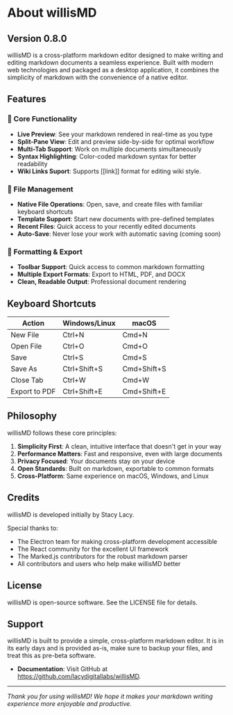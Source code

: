 # About willisMD

## Version 0.8.0

willisMD is a cross-platform markdown editor designed to make writing and editing markdown documents a seamless experience. Built with modern web technologies and packaged as a desktop application, it combines the simplicity of markdown with the convenience of a native editor.

## Features

### 🎯 Core Functionality
- **Live Preview**: See your markdown rendered in real-time as you type
- **Split-Pane View**: Edit and preview side-by-side for optimal workflow
- **Multi-Tab Support**: Work on multiple documents simultaneously
- **Syntax Highlighting**: Color-coded markdown syntax for better readability
- **Wiki Links Suport**: Supports [[link]] format for editing wiki style.

### 📁 File Management
- **Native File Operations**: Open, save, and create files with familiar keyboard shortcuts
- **Template Support**: Start new documents with pre-defined templates
- **Recent Files**: Quick access to your recently edited documents
- **Auto-Save**: Never lose your work with automatic saving (coming soon)

### 🎨 Formatting & Export
- **Toolbar Support**: Quick access to common markdown formatting
- **Multiple Export Formats**: Export to HTML, PDF, and DOCX
- **Clean, Readable Output**: Professional document rendering

## Keyboard Shortcuts

| Action | Windows/Linux | macOS |
|--------|--------------|-------|
| New File | Ctrl+N | Cmd+N |
| Open File | Ctrl+O | Cmd+O |
| Save | Ctrl+S | Cmd+S |
| Save As | Ctrl+Shift+S | Cmd+Shift+S |
| Close Tab | Ctrl+W | Cmd+W |
| Export to PDF | Ctrl+Shift+E | Cmd+Shift+E |

## Philosophy

willisMD follows these core principles:

1. **Simplicity First**: A clean, intuitive interface that doesn't get in your way
2. **Performance Matters**: Fast and responsive, even with large documents
3. **Privacy Focused**: Your documents stay on your device
4. **Open Standards**: Built on markdown, exportable to common formats
5. **Cross-Platform**: Same experience on macOS, Windows, and Linux

## Credits

willisMD is developed initially by Stacy Lacy.

Special thanks to:
- The Electron team for making cross-platform development accessible
- The React community for the excellent UI framework
- The Marked.js contributors for the robust markdown parser
- All contributors and users who help make willisMD better

## License

willisMD is open-source software. See the LICENSE file for details.

## Support
willisMD is built to provide a simple, cross-platform markdown editor.  It is in its early days and is provided as-is, make sure to backup your files, and treat this as pre-beta software.

- **Documentation**: Visit GitHub at https://github.com/lacydigitallabs/willisMD.

---

*Thank you for using willisMD! We hope it makes your markdown writing experience more enjoyable and productive.*